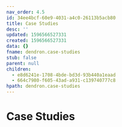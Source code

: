 ```yaml
---
nav_order: 4.5
id: 34ee4bcf-60e9-4031-a4c0-26113b5acb80
title: Case Studies
desc: ''
updated: 1596566527331
created: 1596566527331
data: {}
fname: dendron.case-studies
stub: false
parent: null
children:
  - e8d6241e-1708-4bde-bd3d-93b440a1eaad
  - 664c7980-f605-43ad-a931-c139740777c8
hpath: dendron.case-studies
---
```

# Case Studies
